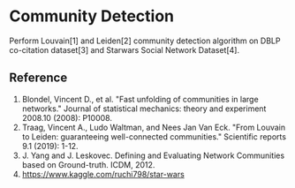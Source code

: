 # Community Detection

Perform Louvain[1] and Leiden[2] community detection algorithm on DBLP co-citation dataset[3] and Starwars Social Network Dataset[4].

## Reference

1. Blondel, Vincent D., et al. "Fast unfolding of communities in large networks." Journal of statistical mechanics: theory and experiment 2008.10 (2008): P10008.
2. Traag, Vincent A., Ludo Waltman, and Nees Jan Van Eck. "From Louvain to Leiden: guaranteeing well-connected communities." Scientific reports 9.1 (2019): 1-12.
3. J. Yang and J. Leskovec. Defining and Evaluating Network Communities based on Ground-truth. ICDM, 2012.
4. https://www.kaggle.com/ruchi798/star-wars
